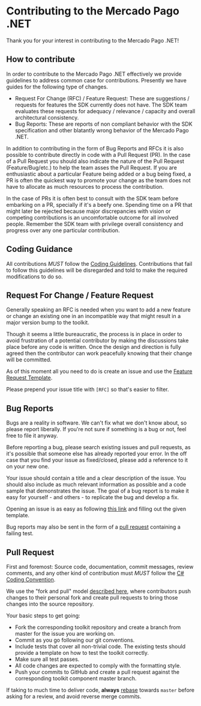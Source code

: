 # Contributing to the Mercado Pago .NET

Thank you for your interest in contributing to the Mercado Pago .NET!

## How to contribute

In order to contribute to the Mercado Pago .NET effectively we provide guidelines to address common case for contributions. Presently we have guides for the following type of changes.

* Request For Change (RFC) / Feature Request: These are suggestions / requests for features the SDK currently does not have. The SDK team evaluates these requests for adequacy / relevance / capacity and overall architectural consistency.
* Bug Reports: These are reports of non compliant behavior with the SDK specification and other blatantly wrong behavior of the Mercado Pago .NET.

In addition to contributing in the form of Bug Reports and RFCs it is also possible to contribute directly in code with a Pull Request (PR). In the case of a Pull Request you should also indicate the nature of the Pull Request (Feature/Bug/etc.) to help the team asses the Pull Request. If you are enthusiastic about a particular Feature being added or a bug being fixed, a PR is often the quickest way to promote your change as the team does not have to allocate as much resources to process the contribution.

In the case of PRs it is often best to consult with the SDK team before embarking on a PR, specially if it's a beefy one. Spending time on a PR that might later be rejected because major discrepancies with vision or competing contributions is an uncomfortable outcome for all involved people. Remember the SDK team with privilege overall consistency and progress over any one particular contribution.

## Coding Guidance

All contributions *MUST* follow the [Coding Guidelines](/CODING_GUIDELINES.md). Contributions that fail to follow this guidelines will be disregarded and told to make the required modifications to do so.

## Request For Change / Feature Request

Generally speaking an RFC is needed when you want to add a new feature or change an existing one in an incompatible way that might result in a major version bump to the toolkit.

Though it seems a little bureaucratic, the process is in place in order to avoid frustration of a potential contributor by making the discussions take place before any code is written. Once the design and direction is fully agreed then the contributor can work peacefully knowing that their change will be committed.

As of this moment all you need to do is create an issue and use the [Feature Request Template](/.github/ISSUE_TEMPLATE/feature_request.md).

Please prepend your issue title with `[RFC]` so that's easier to filter.

## Bug Reports

Bugs are a reality in software. We can't fix what we don't know about, so please report liberally. If you're not sure if something is a bug or not, feel free to file it anyway.

Before reporting a bug, please search existing issues and pull requests, as it's possible that someone else has already reported your error. In the off case that you find your issue as fixed/closed, please add a reference to it on your new one.

Your issue should contain a title and a clear description of the issue. You should also include as much relevant information as possible and a code sample that demonstrates the issue. The goal of a bug report is to make it easy for yourself - and others - to replicate the bug and develop a fix.

Opening an issue is as easy as following [this link](https://github.com/mercadopago/sdk-dotnet/issues/new) and filling out the given template.

Bug reports may also be sent in the form of a [pull request](#pull-request) containing a failing test.

## Pull Request

First and foremost: Source code, documentation, commit messages, review comments, and any other kind of contribution must *MUST* follow the [C# Coding Convention](https://docs.microsoft.com/en-us/dotnet/csharp/programming-guide/inside-a-program/coding-conventions).

We use the "fork and pull" model [described here](https://help.github.com/articles/about-collaborative-development-models/), where contributors push changes to their personal fork and create pull requests to bring those changes into the source repository.

Your basic steps to get going:

* Fork the corresponding toolkit repository and create a branch from master for the issue you are working on.
* Commit as you go following our git conventions.
* Include tests that cover all non-trivial code. The existing tests should provide a template on how to test the toolkit correctly.
* Make sure all test passes.
* All code changes are expected to comply with the formatting style.
* Push your commits to GitHub and create a pull request against the corresponding toolkit component master branch.

If taking to much time to deliver code, **always** [rebase](https://git-scm.com/docs/git-rebase) towards `master` before asking for a review, and avoid reverse merge commits.
